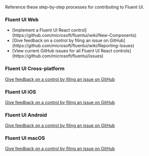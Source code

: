 Reference these step-by-step processes for contributing to Fluent UI.

### Fluent UI Web

<ul class="md-list--flex">
  <li class="mdut--full">[Implement a Fluent UI React control](https://github.com/microsoft/fluentui/wiki/New-Components)</li>
  <li class="mdut--full">[Give feedback on a control by filing an issue on GitHub](https://github.com/microsoft/fluentui/wiki/Reporting-Issues)</li>
  <li class="mdut--full">[View current GitHub issues for all Fluent UI React controls](https://github.com/microsoft/fluentui/issues)</li>
</ul>

### Fluent UI Cross-platform

[Give feedback on a control by filing an issue on GitHub](https://github.com/microsoft/fluentui-react-native)

### Fluent UI iOS

[Give feedback on a control by filing an issue on GitHub](https://github.com/OfficeDev/ui-fabric-ios/issues)

### Fluent UI Android

[Give feedback on a control by filing an issue on GitHub](https://github.com/OfficeDev/ui-fabric-android/issues)

### Fluent UI macOS

[Give feedback on a control by filing an issue on GitHub](https://github.com/microsoft/fluentui-apple)
